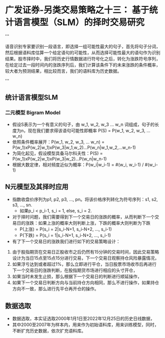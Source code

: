 # 广发证券-另类交易策略之十三： 基于统计语言模型（SLM）的择时交易研究
'''

语音识别专家要识别一段语言，即选择一组可能性最大的句子，首先将句子分词，然后根据语料库估算一个给定语句的可能性，从而选择可能性最大的语句作为识别结果。股市择时中，我们将历史行情数据进行符号化之后，转化为涨跌符号序列，在给定过去一段时间内的涨跌序列后，我们计算该条件下的未来涨跌的条件概率，较大者为预测结果，相比较而言，我们的语料库为历史数据。

'''

## 统计语言模型SLM
### 二元模型 Bigram Model
- 假设S表示为一个有意义的句子，由 w_1, w_2, w_3 ... w_n 词组成，句子的长度为n，现在我们要求得该语句可能性即概率 P(S) = P(w_1, w_2, w_3, ... w_n)
- 依照条件概率展开：P(w_1, w_2, w_3, ... w_n) = P(w_1)xP(w_2|w_1)xP(w_3|w_1,w_2)...P(w_n|w_1,w_2,...w_n-1)
- 为简化起见，假设模型具备马尔科夫性：P(S) = P(w_1)xP(w_2|w_1)xP(w_3|w_2)...P(w_n|w_n-1)
- 根据大数定律，相对频度近似为概率：P(w_i|w_i-1) = #(w_i, w_i-1) / #(w_i-1)

## N元模型及其择时应用
- 指数收盘价序列为p1, p2, p3, ..., pn。将该价格序列转化为符号序列：s1, s2, s3, ..., sn.
    - 如果p_i < p_i-1, s_i = 1, else, s_i = 2.
- 对于择时问题，我们需要得到下一个交易日的涨跌的概率，从而判断下一个交易日的涨跌：如果上涨的概率大则判断上涨，下跌的概率大则判断为下跌
    - P(上涨) = P(s_i = 2|s_i-N+1, s_i-N+2, ..., s_i-1)
    - P(下跌) = P(s_i = 1|s_i-N+1, s_i-N+2, ..., s_i-1)
- 有了下一个交易日的涨跌我们进行如下的交易策略设计：
1. 由于股指期货在交易日正股收市之后仍然有15分钟的交易时间，因此交易策略设计为当日15点至15点15分进行交易，下一个交易日观察持仓风险暴露情况，
2. 如果浮亏达到或者超过1%，那么立即进行平仓，当日股票市场收市后再进行下一个交易日的涨跌判断，在股指期货市场进行相应的头寸开仓，
3. 如果当时未发生止损，那么根据下一个交易日的判断进行顺延操作，
4. 如果下一个交易日判断方向与当前持仓方向相同，那么不进行操作，如果持仓方向不一致，那么进行先平仓再开仓的操作。


## 数据选取
- 数据选取，本实证选取2000年1月1日至2022年12月25日的历史日线数据， 
- 其中2000至2007年为样本内，用来作为初始语料库，用来训练模型，同时，不断扩充历史数据，依次扩充语料库。

